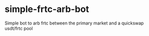 # simple-frtc-arb-bot
Simple bot to arb frtc between the primary market and a quickswap usdt/frtc pool
